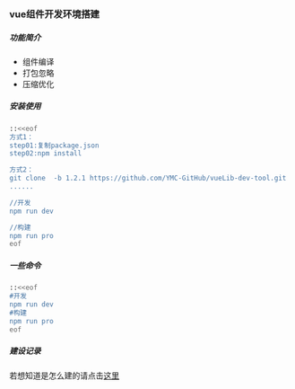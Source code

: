 ### vue组件开发环境搭建

##### 功能简介

 - 组件编译
 - 打包忽略
 - 压缩优化

##### 安装使用
```sh
::<<eof
方式1：
step01:复制package.json
step02:npm install

方式2：
git clone  -b 1.2.1 https://github.com/YMC-GitHub/vueLib-dev-tool.git
......

//开发
npm run dev

//构建
npm run pro
eof
```

##### 一些命令
```sh
::<<eof
#开发
npm run dev
#构建
npm run pro
eof
```


##### 建设记录
若想知道是怎么建的请点击[这里](./HISTORY.md)
